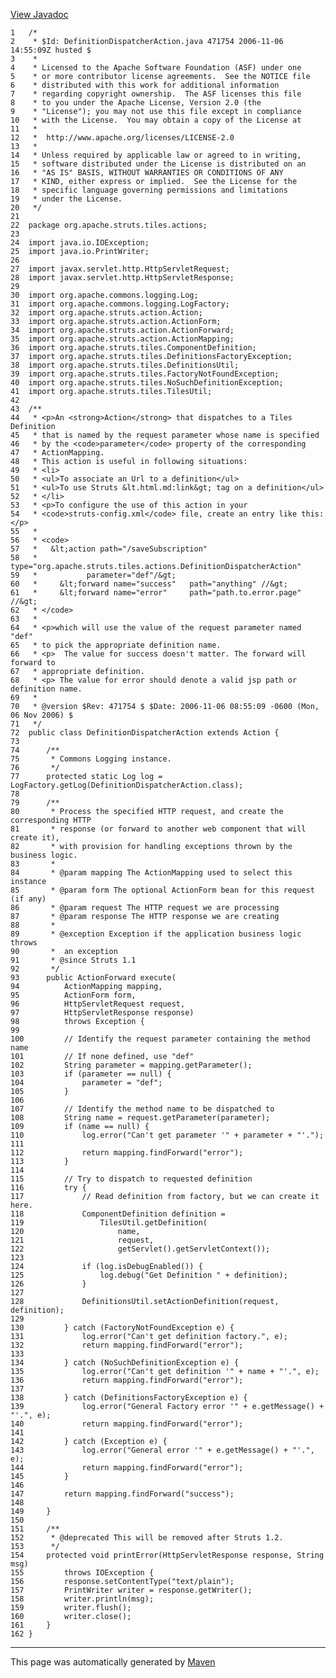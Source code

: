 [View Javadoc](../../../../../../apidocs/org/apache/struts/tiles/actions/DefinitionDispatcherAction.html.md)


    1   /*
    2    * $Id: DefinitionDispatcherAction.java 471754 2006-11-06 14:55:09Z husted $
    3    *
    4    * Licensed to the Apache Software Foundation (ASF) under one
    5    * or more contributor license agreements.  See the NOTICE file
    6    * distributed with this work for additional information
    7    * regarding copyright ownership.  The ASF licenses this file
    8    * to you under the Apache License, Version 2.0 (the
    9    * "License"); you may not use this file except in compliance
    10   * with the License.  You may obtain a copy of the License at
    11   *
    12   *  http://www.apache.org/licenses/LICENSE-2.0
    13   *
    14   * Unless required by applicable law or agreed to in writing,
    15   * software distributed under the License is distributed on an
    16   * "AS IS" BASIS, WITHOUT WARRANTIES OR CONDITIONS OF ANY
    17   * KIND, either express or implied.  See the License for the
    18   * specific language governing permissions and limitations
    19   * under the License.
    20   */
    21  
    22  package org.apache.struts.tiles.actions;
    23  
    24  import java.io.IOException;
    25  import java.io.PrintWriter;
    26  
    27  import javax.servlet.http.HttpServletRequest;
    28  import javax.servlet.http.HttpServletResponse;
    29  
    30  import org.apache.commons.logging.Log;
    31  import org.apache.commons.logging.LogFactory;
    32  import org.apache.struts.action.Action;
    33  import org.apache.struts.action.ActionForm;
    34  import org.apache.struts.action.ActionForward;
    35  import org.apache.struts.action.ActionMapping;
    36  import org.apache.struts.tiles.ComponentDefinition;
    37  import org.apache.struts.tiles.DefinitionsFactoryException;
    38  import org.apache.struts.tiles.DefinitionsUtil;
    39  import org.apache.struts.tiles.FactoryNotFoundException;
    40  import org.apache.struts.tiles.NoSuchDefinitionException;
    41  import org.apache.struts.tiles.TilesUtil;
    42  
    43  /**
    44   * <p>An <strong>Action</strong> that dispatches to a Tiles Definition
    45   * that is named by the request parameter whose name is specified
    46   * by the <code>parameter</code> property of the corresponding
    47   * ActionMapping.
    48   * This action is useful in following situations:
    49   * <li>
    50   * <ul>To associate an Url to a definition</ul>
    51   * <ul>To use Struts &lt.html.md:link&gt; tag on a definition</ul>
    52   * </li>
    53   * <p>To configure the use of this action in your
    54   * <code>struts-config.xml</code> file, create an entry like this:</p>
    55   *
    56   * <code>
    57   *   &lt;action path="/saveSubscription"
    58   *           type="org.apache.struts.tiles.actions.DefinitionDispatcherAction"
    59   *           parameter="def"/&gt;
    60   *     &lt;forward name="success"   path="anything" //&gt;
    61   *     &lt;forward name="error"     path="path.to.error.page" //&gt;
    62   * </code>
    63   *
    64   * <p>which will use the value of the request parameter named "def"
    65   * to pick the appropriate definition name.
    66   * <p>  The value for success doesn't matter. The forward will forward to
    67   * appropriate definition.
    68   * <p> The value for error should denote a valid jsp path or definition name.
    69   *
    70   * @version $Rev: 471754 $ $Date: 2006-11-06 08:55:09 -0600 (Mon, 06 Nov 2006) $
    71   */
    72  public class DefinitionDispatcherAction extends Action {
    73  
    74      /**
    75       * Commons Logging instance.
    76       */
    77      protected static Log log = LogFactory.getLog(DefinitionDispatcherAction.class);
    78  
    79      /**
    80       * Process the specified HTTP request, and create the corresponding HTTP
    81       * response (or forward to another web component that will create it),
    82       * with provision for handling exceptions thrown by the business logic.
    83       *
    84       * @param mapping The ActionMapping used to select this instance
    85       * @param form The optional ActionForm bean for this request (if any)
    86       * @param request The HTTP request we are processing
    87       * @param response The HTTP response we are creating
    88       *
    89       * @exception Exception if the application business logic throws
    90       *  an exception
    91       * @since Struts 1.1
    92       */
    93      public ActionForward execute(
    94          ActionMapping mapping,
    95          ActionForm form,
    96          HttpServletRequest request,
    97          HttpServletResponse response)
    98          throws Exception {
    99  
    100         // Identify the request parameter containing the method name
    101         // If none defined, use "def"
    102         String parameter = mapping.getParameter();
    103         if (parameter == null) {
    104             parameter = "def";
    105         }
    106 
    107         // Identify the method name to be dispatched to
    108         String name = request.getParameter(parameter);
    109         if (name == null) {
    110             log.error("Can't get parameter '" + parameter + "'.");
    111 
    112             return mapping.findForward("error");
    113         }
    114 
    115         // Try to dispatch to requested definition
    116         try {
    117             // Read definition from factory, but we can create it here.
    118             ComponentDefinition definition =
    119                 TilesUtil.getDefinition(
    120                     name,
    121                     request,
    122                     getServlet().getServletContext());
    123 
    124             if (log.isDebugEnabled()) {
    125                 log.debug("Get Definition " + definition);
    126             }
    127 
    128             DefinitionsUtil.setActionDefinition(request, definition);
    129 
    130         } catch (FactoryNotFoundException e) {
    131             log.error("Can't get definition factory.", e);
    132             return mapping.findForward("error");
    133 
    134         } catch (NoSuchDefinitionException e) {
    135             log.error("Can't get definition '" + name + "'.", e);
    136             return mapping.findForward("error");
    137 
    138         } catch (DefinitionsFactoryException e) {
    139             log.error("General Factory error '" + e.getMessage() + "'.", e);
    140             return mapping.findForward("error");
    141 
    142         } catch (Exception e) {
    143             log.error("General error '" + e.getMessage() + "'.", e);
    144             return mapping.findForward("error");
    145         }
    146 
    147         return mapping.findForward("success");
    148 
    149     }
    150 
    151     /**
    152      * @deprecated This will be removed after Struts 1.2.
    153      */
    154     protected void printError(HttpServletResponse response, String msg)
    155         throws IOException {
    156         response.setContentType("text/plain");
    157         PrintWriter writer = response.getWriter();
    158         writer.println(msg);
    159         writer.flush();
    160         writer.close();
    161     }
    162 }

------------------------------------------------------------------------

This page was automatically generated by [Maven](http://maven.apache.org/)
